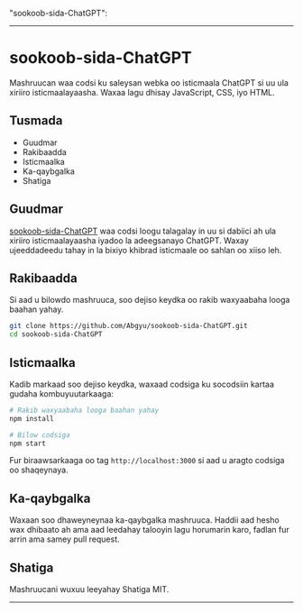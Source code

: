  "sookoob-sida-ChatGPT":

---

# sookoob-sida-ChatGPT

Mashruucan waa codsi ku saleysan webka oo isticmaala ChatGPT si uu ula xiriiro isticmaalayaasha. Waxaa lagu dhisay JavaScript, CSS, iyo HTML.

## Tusmada
- Guudmar
- Rakibaadda
- Isticmaalka
- Ka-qaybgalka
- Shatiga

## Guudmar
[sookoob-sida-ChatGPT](https://sookoob-sida-chat-gpt.vercel.app) waa codsi loogu talagalay in uu si dabiici ah ula xiriiro isticmaalayaasha iyadoo la adeegsanayo ChatGPT. Waxay ujeeddadeedu tahay in la bixiyo khibrad isticmaale oo sahlan oo xiiso leh.

## Rakibaadda
Si aad u bilowdo mashruuca, soo dejiso keydka oo rakib waxyaabaha looga baahan yahay.

```sh
git clone https://github.com/Abgyu/sookoob-sida-ChatGPT.git
cd sookoob-sida-ChatGPT
```

## Isticmaalka
Kadib markaad soo dejiso keydka, waxaad codsiga ku socodsiin kartaa gudaha kombuyuutarkaaga:

```sh
# Rakib waxyaabaha looga baahan yahay
npm install

# Bilow codsiga
npm start
```

Fur biraawsarkaaga oo tag `http://localhost:3000` si aad u aragto codsiga oo shaqeynaya.

## Ka-qaybgalka
Waxaan soo dhaweyneynaa ka-qaybgalka mashruuca. Haddii aad hesho wax dhibaato ah ama aad leedahay talooyin lagu horumarin karo, fadlan fur arrin ama samey pull request.

## Shatiga
Mashruucani wuxuu leeyahay Shatiga MIT.

---

